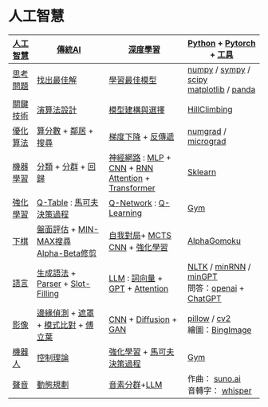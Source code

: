# 人工智慧

[BingImage]:./
[pillow]:./
[HillClimbing]:./
[Gym]:./
[numpy]:./
[sympy]:./
[scipy]:./
[matplotlib]:./ 
[panda]:./
[cv2]:./
[工具]:./

[人工智慧]        | [傳統AI]      |  [深度學習] | [Python] + [Pytorch] + [工具]
---------|----------------|----------------|-------
[思考問題] | [找出最佳解]  |  [學習最佳模型] | [numpy] / [sympy] / [scipy] <br/>[matplotlib] / [panda]
[關鍵技術] | [演算法設計]  | [模型建構與選擇] | [HillClimbing]
[優化算法]   | [算分數] + [鄰居] + [搜尋] | [梯度下降] + [反傳遞] | [numgrad] / [micrograd]
[機器學習] | [分類] + [分群] + [回歸] | [神經網路] : [MLP] + [CNN] + [RNN] <br/>[Attention] + [Transformer] | [Sklearn]
[強化學習] | [Q-Table] : [馬可夫決策過程] | [Q-Network] : [Q-Learning] | [Gym]
[下棋]     | [盤面評估] + [MIN-MAX搜尋] <br/>[Alpha-Beta修剪] | [自我對局]+ [MCTS]  <br/>[CNN] + [強化學習] | [AlphaGomoku]
[語言]     | [生成語法] + [Parser] + [Slot-Filling]       | [LLM] : [詞向量] + [GPT] + [Attention] | [NLTK] / [minRNN] / [minGPT] <br>問答：[openai] + [ChatGPT]
[影像]     | [邊緣偵測] + [遮罩] + [模式比對] + [傅立葉]     | [CNN] + [Diffusion] + [GAN] | [pillow] / [cv2] <br/>繪圖：[BingImage]
[機器人]   | [控制理論]        | [強化學習] + [馬可夫決策過程] | [Gym]
[聲音]     | [動態規劃] | [音素分群]+[LLM] | 作曲： [suno.ai] <br/> 音轉字： [whisper]

[音素分群]:./
[動態規劃]:./
[聲音]:./
[whisper]:./
[ChatGPT]:./
[suno.ai]:./
[其他]:./
[PyTorch]:./
[NLTK]:./
[Jieba]:./
[GenSim]:./
[Q-Learning]:./
[Q-Network]:./
[Q-Table]:./
[Sklearn]:./
[numgrad]:./
[AlphaGomoku]:./
[minGPT]:./
[micrograd]:./
[傳統AI]:./01-傳統AI/
[機器學習]:./03-機器學習/
[神經網路]:./04-神經網路/
[深度學習]:./05-深度學習/
[強化學習]:./06-強化學習/
[下棋]:./07-電腦下棋/
[語言]:./08-語言交談/
[影像]:./09-影像視覺/
[機器人]:./10-機器控制/

[優化算法]:./01-傳統AI/01-優化/
[算分數]:./
[鄰居]:./
[模型]:./
[盤面評估]:./
[對局搜尋]:./
[自我對局]:./
[MCTS]:./
[CNN]:./
[Diffusion]:./
[遮罩]:./
[傅立葉]:./
[控制理論]:./
[馬可夫決策過程]:./
[搜尋]:./01-傳統AI/01-搜尋/
[梯度下降]:./04-神經網路/03-梯度下降法/
[反傳遞]:./04-神經網路/04-反傳遞算法/
[生成語法]:./08-語言交談/01-傳統語言處理/02-生成語法/
[詞向量]:./08-語言交談/02-新式語言處理/01-詞向量/
[GPT]:./08-語言交談/02-新式語言處理/04-GPT/
[Attention]:./08-語言交談/02-新式語言處理/05-Attention/
[LLM]:./08-語言交談/02-新式語言處理/05-LLM/
[演算法]:../02-演算法/
[關鍵技術]:./
[人工智慧]:./
[分類]:./
[分群]:./
[回歸]:./
[MLP]:./
[CNN]:./
[RNN]:./
[State]:./
[Action]:./
[GAN]:./
[MIN-MAX搜尋]:./
[Alpha-Beta修剪]:./
[Parser]:./
[Slot-Filling]:./
[邊緣偵測]:./
[模式比對]:./
[Python]:./
[思考問題]:./
[找出最佳解]:./
[學習最佳模型]:./
[模型建構與選擇]:./
[演算法設計]:./
[Transformer]:./
[minRNN]:./
[openai]:./